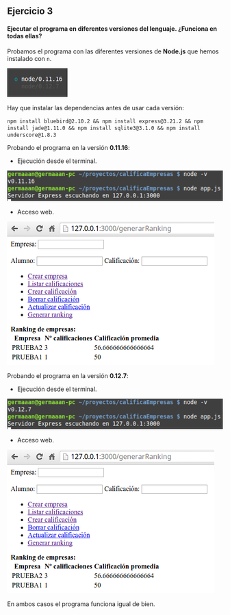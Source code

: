 ## Ejercicio 3

#### Ejecutar el programa en diferentes versiones del lenguaje. ¿Funciona en todas ellas?

Probamos el programa con las diferentes versiones de **Node.js** que hemos instalado con `n`.

![eje03_img01](img/eje03_img01.png)

Hay que instalar las dependencias antes de usar cada versión:

```
npm install bluebird@2.10.2 && npm install express@3.21.2 && npm install jade@1.11.0 && npm install sqlite3@3.1.0 && npm install underscore@1.8.3
```

Probando el programa en la versión **0.11.16**:

- Ejecución desde el terminal.
  
![eje03_img02](img/eje03_img02.png)

- Acceso web.

![eje03_img03](img/eje03_img03.png)

Probando el programa en la versión **0.12.7**:

- Ejecución desde el terminal.

![eje03_img04](img/eje03_img04.png)

- Acceso web.

![eje03_img05](img/eje03_img05.png)

En ambos casos el programa funciona igual de bien.
